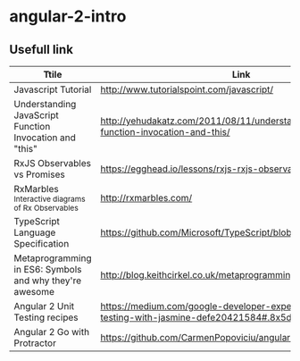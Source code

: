# angular-2-intro

## Usefull link
|Ttile|Link|
|---|---|
|Javascript Tutorial|http://www.tutorialspoint.com/javascript/|
|Understanding JavaScript Function Invocation and "this"|http://yehudakatz.com/2011/08/11/understanding-javascript-function-invocation-and-this/|
|RxJS Observables vs Promises|https://egghead.io/lessons/rxjs-rxjs-observables-vs-promises|
|RxMarbles<br/><sup>Interactive diagrams of Rx Observables</sup>|http://rxmarbles.com/|
|TypeScript Language Specification|https://github.com/Microsoft/TypeScript/blob/master/doc/spec.md|
|Metaprogramming in ES6: Symbols and why they're awesome|http://blog.keithcirkel.co.uk/metaprogramming-in-es6-symbols/|
|Angular 2 Unit Testing recipes|https://medium.com/google-developer-experts/angular-2-unit-testing-with-jasmine-defe20421584#.8x5d58123|
|Angular 2 Go with Protractor|https://github.com/CarmenPopoviciu/angular2-go-protractor|
